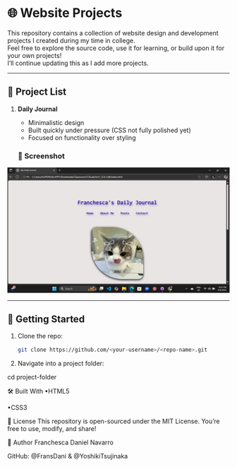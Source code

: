 # 🌐 Website Projects

This repository contains a collection of website design and development projects I created during my time in college.  
Feel free to explore the source code, use it for learning, or build upon it for your own projects!  
I’ll continue updating this as I add more projects.

---

## 📁 Project List
1. **Daily Journal**  
   - Minimalistic design  
   - Built quickly under pressure (CSS not fully polished yet)  
   - Focused on functionality over styling  

   ### 📸 Screenshot
![Daily Journal Screenshot](https://raw.githubusercontent.com/FransDani/Website/main/1.%20Daily%20Journal/99bd7053-6fc9-421b-9fcd-0c0f74f3a4aa.jpg)

---

## 🚀 Getting Started
1. Clone the repo:
   ```bash
   git clone https://github.com/<your-username>/<repo-name>.git
   
2. Navigate into a project folder:

cd project-folder

🛠️ Built With
•HTML5

•CSS3

📜 License
This repository is open-sourced under the MIT License.
You’re free to use, modify, and share!

👤 Author
Franchesca Daniel Navarro

GitHub: @FransDani & @YoshikiTsujinaka

